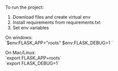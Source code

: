 To run the project:
1) Download files and create virtual env
2) Install requirements from requirements.txt
3) Set env variables
<p>
On windows:<br>
`$env:FLASK_APP="roots"
$env:FLASK_DEBUG=1
`
<p>
On Mac/Linux:<br>
`export FLASK_APP=roots`<br>
`export FLASK_DEBUG=1`
